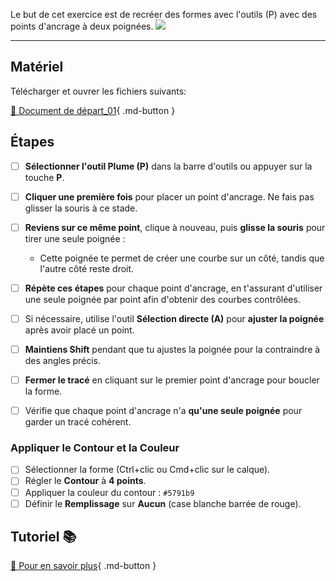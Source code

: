 <style>.md-footer{display:none;}</style>

Le but de cet exercice est de recréer des formes avec l'outils (P) avec des points d'ancrage à deux poignées. 
![](../assets/image/14_vecteur_une_poignee.png)
***

## Matériel

Télécharger et ouvrer les fichiers suivants:

[📁 Document de départ_01](../assets/image/14_vecteur_une_poignee.jpg){ .md-button }   <br>   


## Étapes

- [ ] **Sélectionner l'outil Plume (P)** dans la barre d'outils ou appuyer sur la touche **P**.
- [ ] **Cliquer une première fois** pour placer un point d'ancrage. Ne fais pas glisser la souris à ce stade.
- [ ] **Reviens sur ce même point**, clique à nouveau, puis **glisse la souris** pour tirer une seule poignée :
  - Cette poignée te permet de créer une courbe sur un côté, tandis que l'autre côté reste droit.
- [ ] **Répète ces étapes** pour chaque point d'ancrage, en t'assurant d'utiliser une seule poignée par point afin d'obtenir des courbes contrôlées.
- [ ] Si nécessaire, utilise l'outil **Sélection directe (A)** pour **ajuster la poignée** après avoir placé un point.
- [ ] **Maintiens Shift** pendant que tu ajustes la poignée pour la contraindre à des angles précis.
- [ ] **Fermer le tracé** en cliquant sur le premier point d'ancrage pour boucler la forme.
- [ ] Vérifie que chaque point d'ancrage n'a **qu'une seule poignée** pour garder un tracé cohérent.


### Appliquer le Contour et la Couleur
- [ ] Sélectionner la forme (Ctrl+clic ou Cmd+clic sur le calque).
- [ ] Régler le **Contour** à **4 points**.
- [ ] Appliquer la couleur du contour : `#5791b9` 
- [ ] Définir le **Remplissage** sur **Aucun** (case blanche barrée de rouge).

## Tutoriel 📚

[📖 Pour en savoir plus](https://uqam-my.sharepoint.com/:v:/g/personal/lavoie-pilote_francoise_uqam_ca/EbNBeYqo2x5HlY93or8cB-MBlRtcgAar1t1qoZn2eRtrkA?nav=eyJyZWZlcnJhbEluZm8iOnsicmVmZXJyYWxBcHAiOiJPbmVEcml2ZUZvckJ1c2luZXNzIiwicmVmZXJyYWxBcHBQbGF0Zm9ybSI6IldlYiIsInJlZmVycmFsTW9kZSI6InZpZXciLCJyZWZlcnJhbFZpZXciOiJNeUZpbGVzTGlua0NvcHkifX0&e=o0U1nb){ .md-button }   <br>
